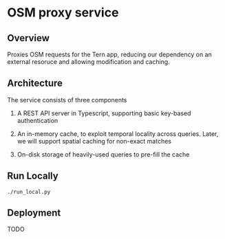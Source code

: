 # OSM proxy service

## Overview

Proxies OSM requests for the Tern app, reducing our dependency on an external
resoruce and allowing modification and caching.


## Architecture

The service consists of three components

1. A REST API server in Typescript, supporting basic key-based authentication

2. An in-memory cache, to exploit temporal locality across queries. Later, we
will support spatial caching for non-exact matches

3. On-disk storage of heavily-used queries to pre-fill the cache

## Run Locally
`./run_local.py`

## Deployment
TODO
